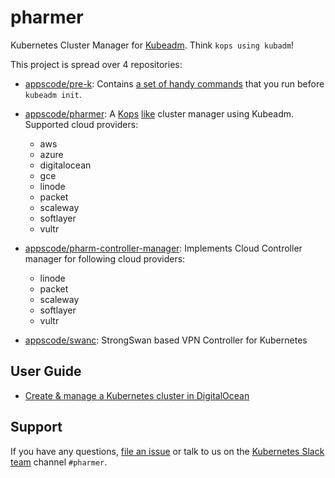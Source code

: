 # pharmer
Kubernetes Cluster Manager for [Kubeadm](https://github.com/kubernetes/kubeadm). Think `kops using kubadm`!

This project is spread over 4 repositories:

- [appscode/pre-k](https://github.com/appscode/pre-k): Contains [a set of handy commands](https://github.com/appscode/pre-k/blob/master/docs/reference/pre-k.md) that you run before `kubeadm init`.

- [appscode/pharmer](https://github.com/appscode/pharmer): A [Kops](https://github.com/kubernetes/kops) [like](https://github.com/appscode/pharmer/blob/master/docs/reference/pharmer.md) cluster manager using Kubeadm. Supported cloud providers:
  - aws
  - azure
  - digitalocean
  - gce
  - linode
  - packet
  - scaleway
  - softlayer
  - vultr

- [appscode/pharm-controller-manager](https://github.com/appscode/pharm-controller-manager): Implements Cloud Controller manager for following cloud providers:
  - linode
  - packet
  - scaleway
  - softlayer
  - vultr

- [appscode/swanc](https://github.com/appscode/swanc): StrongSwan based VPN Controller for Kubernetes

## User Guide
 - [Create & manage a Kubernetes cluster in DigitalOcean](https://github.com/appscode/pharmer/blob/master/cloud/providers/digitalocean/README.md)

## Support
If you have any questions, [file an issue](https://github.com/appscode/pharmer/issues/new) or talk to us on the [Kubernetes Slack team](http://slack.kubernetes.io/) channel `#pharmer`.
